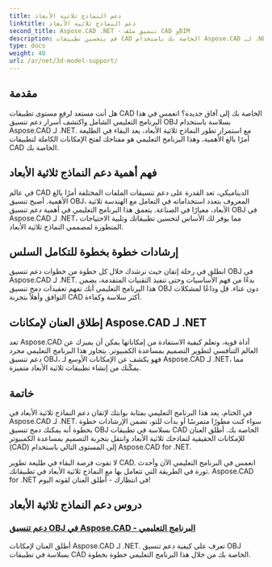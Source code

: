 ```yaml
---
title: دعم النماذج ثلاثية الأبعاد
linktitle: دعم النماذج ثلاثية الأبعاد
second_title: Aspose.CAD .NET - تنسيق ملف CAD وBIM
description: قم بتحسين تطبيقات CAD الخاصة بك باستخدام Aspose.CAD لـ .NET! أتقن فن دعم تنسيق OBJ بسلاسة، مما يفتح الإمكانات الكاملة لنماذجك ثلاثية الأبعاد.
type: docs
weight: 40
url: /ar/net/3d-model-support/
---
```


## مقدمة

هل أنت مستعد لرفع مستوى تطبيقات CAD الخاصة بك إلى آفاق جديدة؟ انغمس في هذا البرنامج التعليمي الشامل واكتشف أسرار دعم تنسيق OBJ بسلاسة باستخدام Aspose.CAD لـ .NET. مع استمرار تطور النماذج ثلاثية الأبعاد، يعد البقاء في الطليعة أمرًا بالغ الأهمية، وهذا البرنامج التعليمي هو مفتاحك لفتح الإمكانات الكاملة لتطبيقات CAD الخاصة بك.

## فهم أهمية دعم النماذج ثلاثية الأبعاد

في عالم CAD الديناميكي، تعد القدرة على دعم تنسيقات الملفات المختلفة أمرًا بالغ الأهمية. أصبح تنسيق OBJ، المعروف بتعدد استخداماته في التعامل مع الهندسة ثلاثية الأبعاد، معيارًا في الصناعة. يتعمق هذا البرنامج التعليمي في أهمية دعم تنسيق OBJ في Aspose.CAD لـ .NET، مما يوفر لك الأساس لتحسين تطبيقاتك وتلبية الاحتياجات المتطورة لمصممي النماذج ثلاثية الأبعاد.

## إرشادات خطوة بخطوة للتكامل السلس

انطلق في رحلة إتقان حيث نرشدك خلال كل خطوة من خطوات دعم تنسيق OBJ في Aspose.CAD لـ .NET. بدءًا من فهم الأساسيات وحتى تنفيذ التقنيات المتقدمة، يضمن هذا البرنامج التعليمي أنك تفهم تعقيدات دمج تنسيق OBJ دون عناء. قل وداعًا لمشكلات التوافق وأهلاً بتجربة CAD أكثر سلاسة وكفاءة.

## إطلاق العنان لإمكانات Aspose.CAD لـ .NET

تعد Aspose.CAD أداة قوية، وتعلم كيفية الاستفادة من إمكاناتها يمكن أن يميزك عن العالم التنافسي لتطوير التصميم بمساعدة الكمبيوتر. يتجاوز هذا البرنامج التعليمي مجرد دعم تنسيق OBJ، فهو يكشف عن الإمكانات الأوسع لـ Aspose.CAD لـ .NET، مما يمكّنك من إنشاء تطبيقات ثلاثية الأبعاد متميزة.

## خاتمة

في الختام، يعد هذا البرنامج التعليمي بمثابة بوابتك لإتقان دعم النماذج ثلاثية الأبعاد في Aspose.CAD لـ .NET. سواء كنت مطورًا متمرسًا أو بدأت للتو، تضمن الإرشادات خطوة بخطوة أنه يمكنك دمج تنسيق OBJ بسلاسة في تطبيقات CAD الخاصة بك. أطلق العنان للإمكانات الحقيقية لنماذجك ثلاثية الأبعاد وانتقل بتجربة التصميم بمساعدة الكمبيوتر (CAD) إلى المستوى التالي باستخدام Aspose.CAD for .NET.

لا تفوت فرصة البقاء في طليعة تطوير CAD. انغمس في البرنامج التعليمي الآن وأحدث ثورة في الطريقة التي تتعامل بها مع النماذج ثلاثية الأبعاد في تطبيقاتك. Aspose.CAD for .NET في انتظارك - أطلق العنان لقوته اليوم!
## دروس دعم النماذج ثلاثية الأبعاد
### [دعم تنسيق OBJ في Aspose.CAD - البرنامج التعليمي](./supporting-obj-format-in-aspose-cad/)
أطلق العنان لإمكانات Aspose.CAD لـ .NET. تعرف على كيفية دعم تنسيق OBJ بسلاسة في تطبيقات CAD الخاصة بك من خلال هذا البرنامج التعليمي خطوة بخطوة.